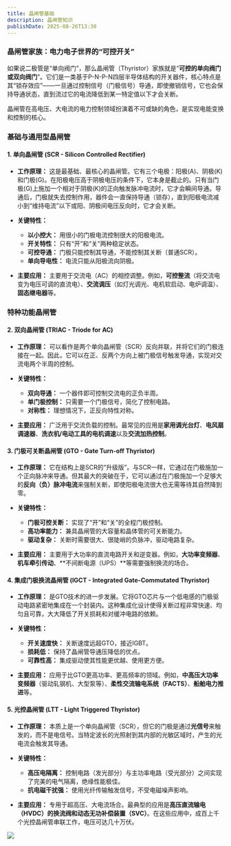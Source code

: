 ```yaml
---
title: 晶闸管基础
description: 晶闸管知识
publishDate: 2025-08-26T13:30
---
```

### 晶闸管家族：电力电子世界的“可控开关”

如果说二极管是“单向阀门”，那么晶闸管（Thyristor）家族就是“**可控的单向阀门或双向阀门**”。它们是一类基于P-N-P-N四层半导体结构的开关器件，核心特点是其“锁存效应”——一旦通过控制信号（门极信号）导通，即使撤销信号，它也会保持导通状态，直到流过它的电流降低到某一特定值以下才会关断。

晶闸管在高电压、大电流的电力控制领域扮演着不可或缺的角色，是实现电能变换和控制的核心。

### 基础与通用型晶闸管

#### 1. 单向晶闸管 (SCR - Silicon Controlled Rectifier)

* **工作原理：** 这是最基础、最核心的晶闸管。它有三个电极：阳极(A)、阴极(K)和门极(G)。在阳极电压高于阴极电压的条件下，它本身是截止的。只有当门极(G)上施加一个相对于阴极(K)的正向触发脉冲电流时，它才会瞬间导通。导通后，门极就失去控制作用，器件会一直保持导通（锁存），直到阳极电流减小到“维持电流”以下或阳、阴极间电压反向时，它才会关断。
* **关键特性：**

  * **以小控大：** 用很小的门极电流控制很大的阳极电流。
  * **开关特性：** 只有“开”和“关”两种稳定状态。
  * **可控导通：** 门极只能控制其导通，不能控制其关断（普通SCR）。
  * **单向导电性：** 电流只能从阳极流向阴极。
* **主要应用：** 主要用于交流电（AC）的相控调整。例如，**可控整流**（将交流电变为电压可调的直流电）、**交流调压**（如灯光调光、电机软启动、电炉调温）、**固态继电器**等。

### 特种功能晶闸管

#### 2. 双向晶闸管 (TRIAC - Triode for AC)

* **工作原理：** 可以看作是两个单向晶闸管（SCR）反向并联，并将它们的门极连接在一起。因此，它可以在正、反两个方向上被门极信号触发导通，实现对交流电两个半周的控制。
* **关键特性：**

  * **双向导通：** 一个器件即可控制交流电的正负半周。
  * **单门极控制：** 只需要一个门极信号，简化了控制电路。
  * **对称性：** 理想情况下，正反向特性对称。
* **主要应用：** 广泛用于交流负载的控制。最常见的应用是**家用调光台灯**、**电风扇调速器**、**洗衣机/电动工具的电机调速**以及**交流加热控制**。

#### 3. 门极可关断晶闸管 (GTO - Gate Turn-off Thyristor)

* **工作原理：** 它在结构上是SCR的“升级版”。与SCR一样，它通过在门极施加一个正向脉冲来导通。但其最大的突破在于，它可以通过在门极施加一个足够大的**反向（负）脉冲电流**来强制关断，即使阳极电流很大也无需等待其自然降到零。
* **关键特性：**

  * **门极可控关断：** 实现了“开”和“关”的全程门极控制。
  * **高功率能力：** 兼具晶闸管的大容量和晶体管的可关断能力。
  * **驱动复杂：** 关断时需要很大、很陡峭的负脉冲，驱动电路复杂。
* **主要应用：** 主要用于大功率的直流电路开关和逆变器。例如，**大功率变频器**、**机车牵引传动**、**不间断电源（UPS）**等需要强制换流的场合。

#### 4. 集成门极换流晶闸管 (IGCT - Integrated Gate-Commutated Thyristor)

* **工作原理：** 是GTO技术的进一步发展。它将GTO芯片与一个低电感的门极驱动电路紧密地集成在一个封装内。这种集成化设计使得关断过程非常快速、均匀且可靠，大大降低了开关损耗和对缓冲电路的依赖。
* **关键特性：**

  * **开关速度快：** 关断速度远超GTO，接近IGBT。
  * **损耗低：** 保持了晶闸管导通压降低的优点。
  * **可靠性高：** 集成驱动使其性能更优越、使用更方便。
* **主要应用：** 应用于比GTO更高功率、更高频率的领域。例如，**中高压大功率变频器**（驱动轧钢机、大型泵等）、**柔性交流输电系统（FACTS）**、**船舶电力推进**等。

#### 5. 光控晶闸管 (LTT - Light Triggered Thyristor)

* **工作原理：** 本质上是一个单向晶闸管（SCR），但它的门极是通过**光信号**来触发的，而不是电信号。当特定波长的光照射到其内部的光敏区域时，产生的光电流会触发其导通。
* **关键特性：**

  * **高压电隔离：** 控制电路（发光部分）与主功率电路（受光部分）之间实现了完美的电气隔离，绝缘性能极佳。
  * **抗电磁干扰强：** 使用光纤传输触发信号，不受电磁噪声影响。
* **主要应用：** 专用于超高压、大电流场合。最典型的应用是**高压直流输电（HVDC）**的换流阀和**动态无功补偿装置（SVC）**。在这些应用中，成百上千个光控晶闸管串联工作，电压可达几十万伏。



![](/assets/images/img_20250826_133352.png)
